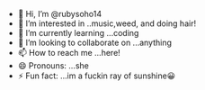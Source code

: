 - 👋 Hi, I’m @rubysoho14
- 👀 I’m interested in ..music,weed, and doing hair!
- 🌱 I’m currently learning ...coding
- 💞️ I’m looking to collaborate on ...anything
- 📫 How to reach me ...here!
- 😄 Pronouns: ...she
- ⚡ Fun fact: ...im a fuckin ray of sunshine😀

<!---
rubysoho14/rubysoho14 is a ✨ special ✨ repository because its `README.md` (this file) appears on your GitHub profile.
You can click the Preview link to take a look at your changes.
--->
